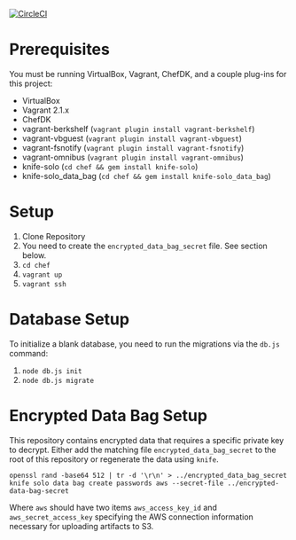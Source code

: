 [![CircleCI](https://circleci.com/gh/thegrandpoobah/my-portfolio.svg?style=svg)](https://circleci.com/gh/thegrandpoobah/my-portfolio)

# Prerequisites

You must be running VirtualBox, Vagrant, ChefDK, and a couple plug-ins for this project:

* VirtualBox
* Vagrant 2.1.x
* ChefDK
* vagrant-berkshelf (`vagrant plugin install vagrant-berkshelf`)
* vagrant-vbguest (`vagrant plugin install vagrant-vbguest`)
* vagrant-fsnotify (`vagrant plugin install vagrant-fsnotify`)
* vagrant-omnibus (`vagrant plugin install vagrant-omnibus`)
* knife-solo (`cd chef && gem install knife-solo`)
* knife-solo_data_bag (`cd chef && gem install knife-solo_data_bag`)

# Setup

1. Clone Repository
2. You need to create the `encrypted_data_bag_secret` file. See section below.
3. `cd chef`
4. `vagrant up`
5. `vagrant ssh`

# Database Setup

To initialize a blank database, you need to run the migrations via the `db.js` command:

1. `node db.js init`
2. `node db.js migrate`

# Encrypted Data Bag Setup

This repository contains encrypted data that requires a specific private
key to decrypt. Either add the matching file `encrypted_data_bag_secret` to the 
root of this repository or regenerate the data using `knife`.

```
openssl rand -base64 512 | tr -d '\r\n' > ../encrypted_data_bag_secret
knife solo data bag create passwords aws --secret-file ../encrypted-data-bag-secret
```

Where `aws` should have two items `aws_access_key_id` and `aws_secret_access_key`
specifying the AWS connection information necessary for uploading artifacts to S3.
